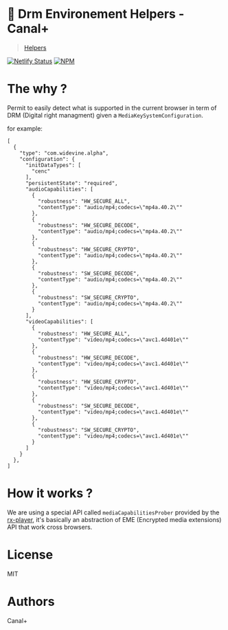 # 📄 Drm Environement Helpers - Canal+

> [Helpers](https://drm-helpers-eme.paulrossethings.com)

[![Netlify Status](https://api.netlify.com/api/v1/badges/5c71152d-25ad-4899-b8f9-d66a32113057/deploy-status)](https://app.netlify.com/sites/quizzical-easley-8b62ec/deploys)
[![NPM](https://nodei.co/npm/rx-player.png?compact=true)](https://nodei.co/npm/rx-player/)

# The why ?

Permit to easily detect what is supported in the current browser in term of DRM (Digital right managment) given a `MediaKeySystemConfiguration`.

for example:

```
[
  {
    "type": "com.widevine.alpha",
    "configuration": {
      "initDataTypes": [
        "cenc"
      ],
      "persistentState": "required",
      "audioCapabilities": [
        {
          "robustness": "HW_SECURE_ALL",
          "contentType": "audio/mp4;codecs=\"mp4a.40.2\""
        },
        {
          "robustness": "HW_SECURE_DECODE",
          "contentType": "audio/mp4;codecs=\"mp4a.40.2\""
        },
        {
          "robustness": "HW_SECURE_CRYPTO",
          "contentType": "audio/mp4;codecs=\"mp4a.40.2\""
        },
        {
          "robustness": "SW_SECURE_DECODE",
          "contentType": "audio/mp4;codecs=\"mp4a.40.2\""
        },
        {
          "robustness": "SW_SECURE_CRYPTO",
          "contentType": "audio/mp4;codecs=\"mp4a.40.2\""
        }
      ],
      "videoCapabilities": [
        {
          "robustness": "HW_SECURE_ALL",
          "contentType": "video/mp4;codecs=\"avc1.4d401e\""
        },
        {
          "robustness": "HW_SECURE_DECODE",
          "contentType": "video/mp4;codecs=\"avc1.4d401e\""
        },
        {
          "robustness": "HW_SECURE_CRYPTO",
          "contentType": "video/mp4;codecs=\"avc1.4d401e\""
        },
        {
          "robustness": "SW_SECURE_DECODE",
          "contentType": "video/mp4;codecs=\"avc1.4d401e\""
        },
        {
          "robustness": "SW_SECURE_CRYPTO",
          "contentType": "video/mp4;codecs=\"avc1.4d401e\""
        }
      ]
    }
  },
]
```

# How it works ?

We are using a special API called `mediaCapabilitiesProber` provided by the [rx-player](https://www.npmjs.com/package/rx-player), it's basically an abstraction of EME (Encrypted media extensions) API that work cross browsers.

# License

MIT

# Authors

Canal+
